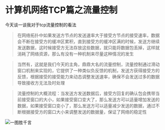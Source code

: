 # 计算机网络TCP篇之流量控制

今天谈一谈我对于tcp流量控制的看法
> 在网络拓扑中如果发送方节点的发送速率大于接受方节点的接受速率，数据会不断在接受方的缓冲区累积，直到接受方的缓冲区满的时候，发送方继续发送数据，这时候接受方无法存放这些数据，就只能将数据包丢掉，这样就消耗了网络资源，那么有没有一种机制来尽量这种情况的发生

> 当然有，这就是我们今天的主角，鼎鼎大名的流量控制，流量控制通过滑动窗口机制来实现的，它提供了一种类似负反馈的机制，发送方获得接受方的反馈，根据接受的接受能力来动态调整发送速率，确保不会发送过多的数据导致接收方无法及时处理

> 流量控制的大概流程：当发送方发送数据后，接受方回复的确认包会携带当前接受窗口的大小，如果接受窗口变大了，那么发送方可以适量增加发送的数据，如果接受窗口变小了，那么发送方可以适量减少发送的数据，通过不断根据接受方的窗口大小来调整发送的数据量，保证了网络的稳定性

![一图胜千言](https://img-blog.csdnimg.cn/40910cc2f60b4eafa68a62b113072cdc.png#pic_center)